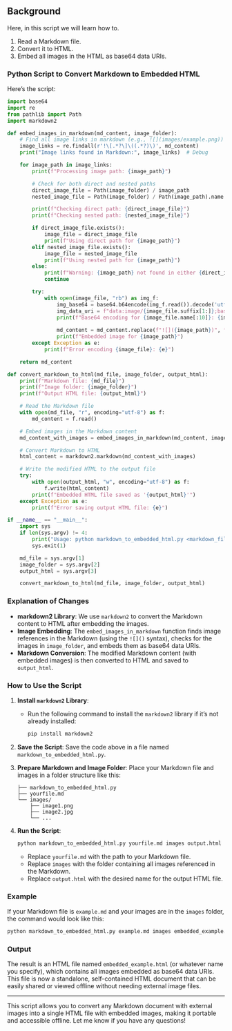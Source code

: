 ## Background

Here, in this script we will learn how to.

1. Read a Markdown file.
2. Convert it to HTML.
3. Embed all images in the HTML as base64 data URIs.

### Python Script to Convert Markdown to Embedded HTML

Here’s the  script:

```python
import base64
import re
from pathlib import Path
import markdown2

def embed_images_in_markdown(md_content, image_folder):
    # Find all image links in markdown (e.g., ![](images/example.png))
    image_links = re.findall(r'!\[.*?\]\((.*?)\)', md_content)
    print("Image links found in Markdown:", image_links)  # Debug

    for image_path in image_links:
        print(f"Processing image path: {image_path}")

        # Check for both direct and nested paths
        direct_image_file = Path(image_folder) / image_path
        nested_image_file = Path(image_folder) / Path(image_path).name

        print(f"Checking direct path: {direct_image_file}")
        print(f"Checking nested path: {nested_image_file}")

        if direct_image_file.exists():
            image_file = direct_image_file
            print(f"Using direct path for {image_path}")
        elif nested_image_file.exists():
            image_file = nested_image_file
            print(f"Using nested path for {image_path}")
        else:
            print(f"Warning: {image_path} not found in either {direct_image_file} or {nested_image_file}. Skipping.")
            continue

        try:
            with open(image_file, "rb") as img_f:
                img_base64 = base64.b64encode(img_f.read()).decode('utf-8')
                img_data_uri = f"data:image/{image_file.suffix[1:]};base64,{img_base64}"
                print(f"Base64 encoding for {image_file.name[:10]}: {img_base64[:50]}...")
                
                md_content = md_content.replace(f"![]({image_path})", f'<img src="{img_data_uri}">')
                print(f"Embedded image for {image_path}")
        except Exception as e:
            print(f"Error encoding {image_file}: {e}")

    return md_content

def convert_markdown_to_html(md_file, image_folder, output_html):
    print(f"Markdown file: {md_file}")
    print(f"Image folder: {image_folder}")
    print(f"Output HTML file: {output_html}")

    # Read the Markdown file
    with open(md_file, "r", encoding="utf-8") as f:
        md_content = f.read()

    # Embed images in the Markdown content
    md_content_with_images = embed_images_in_markdown(md_content, image_folder)

    # Convert Markdown to HTML
    html_content = markdown2.markdown(md_content_with_images)

    # Write the modified HTML to the output file
    try:
        with open(output_html, "w", encoding="utf-8") as f:
            f.write(html_content)
        print(f"Embedded HTML file saved as '{output_html}'")
    except Exception as e:
        print(f"Error saving output HTML file: {e}")

if __name__ == "__main__":
    import sys
    if len(sys.argv) != 4:
        print("Usage: python markdown_to_embedded_html.py <markdown_file> <image_folder> <output_html>")
        sys.exit(1)

    md_file = sys.argv[1]
    image_folder = sys.argv[2]
    output_html = sys.argv[3]

    convert_markdown_to_html(md_file, image_folder, output_html)
```

### Explanation of Changes

- **markdown2 Library**: We use `markdown2` to convert the Markdown content to HTML after embedding the images.
- **Image Embedding**: The `embed_images_in_markdown` function finds image references in the Markdown (using the `![]()` syntax), checks for the images in `image_folder`, and embeds them as base64 data URIs.
- **Markdown Conversion**: The modified Markdown content (with embedded images) is then converted to HTML and saved to `output_html`.

### How to Use the Script

1. **Install `markdown2` Library**:
   - Run the following command to install the `markdown2` library if it’s not already installed:
     ```bash
     pip install markdown2
     ```

2. **Save the Script**: Save the code above in a file named `markdown_to_embedded_html.py`.

3. **Prepare Markdown and Image Folder**: Place your Markdown file and images in a folder structure like this:
   ```
   ├── markdown_to_embedded_html.py
   ├── yourfile.md
   └── images/
       ├── image1.png
       ├── image2.jpg
       └── ...
   ```

4. **Run the Script**:
   ```bash
   python markdown_to_embedded_html.py yourfile.md images output.html
   ```
   - Replace `yourfile.md` with the path to your Markdown file.
   - Replace `images` with the folder containing all images referenced in the Markdown.
   - Replace `output.html` with the desired name for the output HTML file.

### Example

If your Markdown file is `example.md` and your images are in the `images` folder, the command would look like this:

```bash
python markdown_to_embedded_html.py example.md images embedded_example.html
```

### Output

The result is an HTML file named `embedded_example.html` (or whatever name you specify), which contains all images embedded as base64 data URIs. This file is now a standalone, self-contained HTML document that can be easily shared or viewed offline without needing external image files.

---

This script allows you to convert any Markdown document with external images into a single HTML file with embedded images, making it portable and accessible offline. Let me know if you have any questions!